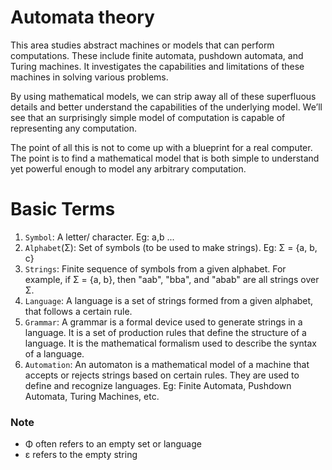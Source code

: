 # Automata theory
This area studies abstract machines or models that can perform computations. These include finite automata, pushdown automata, and Turing machines. It investigates the capabilities and limitations of these machines in solving various problems.

By using mathematical models, we can strip away all of these superfluous details and better understand the capabilities of the underlying model. We’ll see that an surprisingly simple model of computation is capable of representing any computation.

The point of all this is not to come up with a blueprint for a real computer. The point is to find a mathematical model that is both simple to understand yet powerful enough to model any arbitrary computation. 

# Basic Terms

1. `Symbol`: A letter/ character. Eg: a,b ...
2. `Alphabet`(Σ): Set of symbols (to be used to make strings). Eg: Σ = {a, b, c}
3. `Strings`: Finite sequence of symbols from a given alphabet. For example, if Σ = {a, b}, then "aab", "bba", and "abab" are all strings over Σ.
4. `Language`: A language is a set of strings formed from a given alphabet, that follows a certain rule.
5. `Grammar`: A grammar is a formal device used to generate strings in a language. It is a set of production rules that define the structure of a language. It is the mathematical formalism used to describe the syntax of a language. 
6. `Automation`:  An automaton is a mathematical model of a machine that accepts or rejects strings based on certain rules. They are used to define and recognize languages. Eg: Finite Automata, Pushdown Automata, Turing Machines, etc.
   
### Note
- Φ often refers to an empty set or language
- ε refers to the empty string